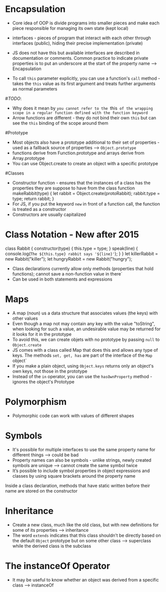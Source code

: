 # Encapsulation
- Core idea of OOP is divide programs into smaller pieces and make each piece responsible for managing its own state (kept local)
- interfaces - pieces of program that interact with each other through interfaces (public), hiding their precise implementation (private)
- JS does not have this but available interfaces are described in documentation or comments. Common practice to indicate private properties is to put an underscore at the start of the property name --> Encapsulation

- To call `this` parameter explicitly, you can use a function's `call` method - takes the `this` value as its first argument and treats further arguments as normal parameters

#_TODO_:
- Why does it mean by `you cannot refer to the `this` of the wrapping scope in a regular function defined with the function keyword`
- Arrow functions are different - they do not bind their own `this` but can see the `this` binding of the scope around them

#Prototype
- Most objects also have a prototype additional to their set of properties - used as a fallback source of properties --> `Object.prototype`
- functions derive from Function.prototype and arrays derive from Array.prototype
- You can use Object.create to create an object with a specific prototype

#Classes
- Constructor function - ensures that the instances of a class has the properties they are suppose to have from the class
function makeRabbit(type) {
    let rabbit = Object.create(protoRabbit);
    rabbit.type = type;
    return rabbit;
}
- For JS, if you put the keyword `new` in front of a function call, the function is treated as a constructor
- Constructors are usually capitalized

# Class Notation - New after 2015
class Rabbit {
    constructor(type) {
        this.type = type;
    }
    speak(line) {
        console.log(`The ${this.type} rabbit says '${line}'`);
    }
}
let killerRabbit = new Rabbit("killer");
let hungryRabbit = new Rabbit("hungry");
- Class declarations currently allow only methods (properties that hold functions); cannot save a non-function value in there`
- Can be used in both statements and expressions

# Maps
- A map (noun) us a data structure that associates values (the keys) with other values
- Even though a map not may contain any key with the value "toString", when looking for such a value, an undesirable value may be returned for it looks for it in the prototype
- To avoid this, we can create objets with no prototype by passing `null` to `Object.create`
- JS comes with a class called Map that does this and allows any type of keys. The methods `set, get, has` are part of the interface of the `Map` object`
- If you make a plain object, using `Object.keys` returns only an object's own keys, not those in the prototype
- Instead of the `in` operator, you can use the `hasOwnProperty` method - ignores the object's Prototype

# Polymorphism
- Polymorphic code can work with values of different shapes

# Symbols
- It's possible for multiple interfaces to use the same property name for different things --> could be bad
- Property names can also be symbols - unlike strings, newly created symbols are unique --> cannot create the same symbol twice
- It’s possible to include symbol properties in object expressions and classes by using square brackets around the property name

Inside a class declaration, methods that have static written before their name are stored on the constructor


# Inheritance

- Create a new class, much like the old class, but with new definitions for some of its properties —> inheritance
- The word `extends` indicates that this class shouldn’t be directly based on the default `Object` prototype but on some other class —> superclass while the derived class is the subclass


# The instanceOf Operator

- It may be useful to know whether an object was derived from a specific class —> instanceOf
